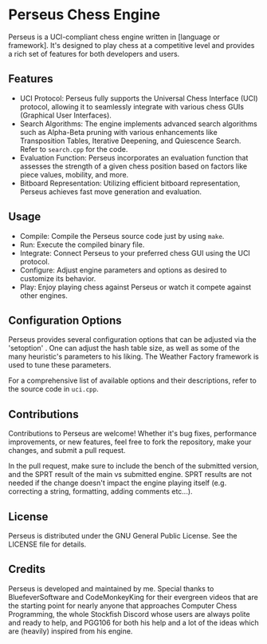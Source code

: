 # Perseus Chess Engine

Perseus is a UCI-compliant chess engine written in [language or framework]. It's designed to play chess at a competitive level and provides a rich set of features for both developers and users.

## Features

- UCI Protocol: Perseus fully supports the Universal Chess Interface (UCI) protocol, allowing it to seamlessly integrate with various chess GUIs (Graphical User Interfaces).
- Search Algorithms: The engine implements advanced search algorithms such as Alpha-Beta pruning with various enhancements like Transposition Tables, Iterative Deepening, and Quiescence Search. Refer to `search.cpp` for the code.
- Evaluation Function: Perseus incorporates an evaluation function that assesses the strength of a given chess position based on factors like piece values, mobility, and more.
- Bitboard Representation: Utilizing efficient bitboard representation, Perseus achieves fast move generation and evaluation.

## Usage

- Compile: Compile the Perseus source code just by using `make`.
- Run: Execute the compiled binary file.
- Integrate: Connect Perseus to your preferred chess GUI using the UCI protocol.
- Configure: Adjust engine parameters and options as desired to customize its behavior.
- Play: Enjoy playing chess against Perseus or watch it compete against other engines.

## Configuration Options

Perseus provides several configuration options that can be adjusted via the 'setoption' . One can adjust the hash table size, as well as some of the many heuristic's parameters to his liking. The Weather Factory framework is used to tune these parameters.

For a comprehensive list of available options and their descriptions, refer to the source code in `uci.cpp`.

## Contributions

Contributions to Perseus are welcome! Whether it's bug fixes, performance improvements, or new features, feel free to fork the repository, make your changes, and submit a pull request.

In the pull request, make sure to include the bench of the submitted version, and the SPRT result of the main vs submitted engine. SPRT results are not needed if the change doesn't impact the engine playing itself (e.g. correcting a string, formatting, adding comments etc...).

## License

Perseus is distributed under the GNU General Public License. See the LICENSE file for details.

## Credits

Perseus is developed and maintained by me. Special thanks to BluefeverSoftware and CodeMonkeyKing for their evergreen videos that are the starting point for nearly anyone that approaches Computer Chess Programming, the whole Stockfish Discord whose users are always polite and ready to help, and PGG106 for both his help and a lot of the ideas which are (heavily) inspired from his engine.
